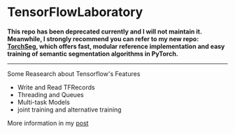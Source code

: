 # TensorFlowLaboratory

**This repo has been deprecated currently and I will not maintain it. Meanwhile, I strongly recommend you can refer to my new repo: [TorchSeg](https://github.com/ycszen/TorchSeg), which offers fast, modular reference implementation and easy training of semantic segmentation algorithms in PyTorch.**

-----

Some Reasearch about Tensorflow's Features
- Write and Read TFRecords
- Threading and Queues
- Multi-task Models
- joint training and alternative training

More information in my [post](https://zhuanlan.zhihu.com/dlcode)
